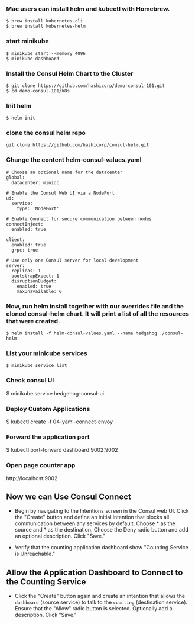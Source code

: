 ### Mac users can install helm and kubectl with Homebrew.
```
$ brew install kubernetes-cli
$ brew install kubernetes-helm
```
### start minikube
```
$ minikube start --memory 4096
$ minikube dashboard
```
### Install the Consul Helm Chart to the Cluster
```
$ git clone https://github.com/hashicorp/demo-consul-101.git
$ cd demo-consul-101/k8s
```
### Init helm
```
$ helm init
```

### clone the consul helm repo
```
git clone https://github.com/hashicorp/consul-helm.git
```
### Change the content helm-consul-values.yaml

```
# Choose an optional name for the datacenter
global:
  datacenter: minidc

# Enable the Consul Web UI via a NodePort
ui:
  service:
    type: 'NodePort'

# Enable Connect for secure communication between nodes
connectInject:
  enabled: true

client:
  enabled: true
  grpc: true

# Use only one Consul server for local development
server:
  replicas: 1
  bootstrapExpect: 1
  disruptionBudget:
    enabled: true
    maxUnavailable: 0
```

### Now, run helm install together with our overrides file and the cloned consul-helm chart. It will print a list of all the resources that were created.

```
$ helm install -f helm-consul-values.yaml --name hedgehog ./consul-helm
```

### List your minicube services

```
$ minikube service list
```

### Check consul UI
$ minikube service hedgehog-consul-ui

### Deploy Custom Applications
$ kubectl create -f 04-yaml-connect-envoy

### Forward the application port
$ kubectl port-forward dashboard 9002:9002

### Open page counter app
http://localhost:9002

## Now we can Use Consul Connect

- Begin by navigating to the Intentions screen in the Consul web UI. Click the "Create" button and define an initial intention that blocks all communication between any services by default. Choose * as the source and * as the destination. Choose the Deny radio button and add an optional description. Click "Save."

- Verify that the counting application dashboard show "Counting Service is Unreachable."

## Allow the Application Dashboard to Connect to the Counting Service

- Click the "Create" button again and create an intention that allows the `dashboard` (source service) to talk to the `counting` (destination service). Ensure that the "Allow" radio button is selected. Optionally add a description. Click "Save."
